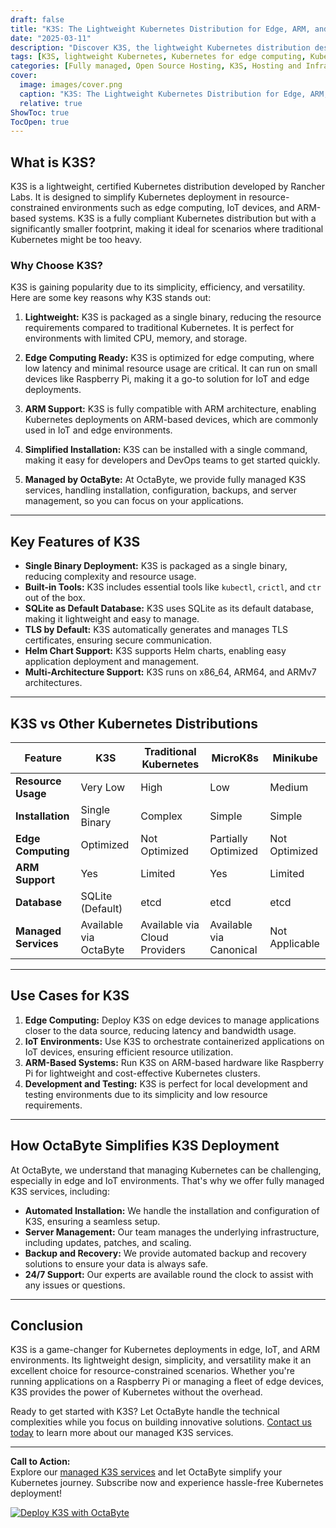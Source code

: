 ```yaml
---
draft: false
title: "K3S: The Lightweight Kubernetes Distribution for Edge, ARM, and IoT Environments"
date: "2025-03-11"
description: "Discover K3S, the lightweight Kubernetes distribution designed for edge computing, ARM devices, and IoT environments. Learn how K3S simplifies Kubernetes deployment, reduces resource overhead, and is perfect for resource-constrained environments. Explore its features, benefits, and how it compares to other Kubernetes distributions."
tags: [K3S, lightweight Kubernetes, Kubernetes for edge computing, Kubernetes for IoT, Kubernetes for ARM, K3S vs Kubernetes, K3S features, managed Kubernetes services, OctaByte, open source software]
categories: [Fully managed, Open Source Hosting, K3S, Hosting and Infrastructure, Containers]
cover:
  image: images/cover.png
  caption: "K3S: The Lightweight Kubernetes Distribution for Edge, ARM, and IoT Environments"
  relative: true
ShowToc: true
TocOpen: true
---
```



## What is K3S?

K3S is a lightweight, certified Kubernetes distribution developed by Rancher Labs. It is designed to simplify Kubernetes deployment in resource-constrained environments such as edge computing, IoT devices, and ARM-based systems. K3S is a fully compliant Kubernetes distribution but with a significantly smaller footprint, making it ideal for scenarios where traditional Kubernetes might be too heavy.

### Why Choose K3S?

K3S is gaining popularity due to its simplicity, efficiency, and versatility. Here are some key reasons why K3S stands out:

1. **Lightweight:** K3S is packaged as a single binary, reducing the resource requirements compared to traditional Kubernetes. It is perfect for environments with limited CPU, memory, and storage.

2. **Edge Computing Ready:** K3S is optimized for edge computing, where low latency and minimal resource usage are critical. It can run on small devices like Raspberry Pi, making it a go-to solution for IoT and edge deployments.

3. **ARM Support:** K3S is fully compatible with ARM architecture, enabling Kubernetes deployments on ARM-based devices, which are commonly used in IoT and edge environments.

4. **Simplified Installation:** K3S can be installed with a single command, making it easy for developers and DevOps teams to get started quickly.

5. **Managed by OctaByte:** At OctaByte, we provide fully managed K3S services, handling installation, configuration, backups, and server management, so you can focus on your applications.

---

## Key Features of K3S

- **Single Binary Deployment:** K3S is packaged as a single binary, reducing complexity and resource usage.
- **Built-in Tools:** K3S includes essential tools like `kubectl`, `crictl`, and `ctr` out of the box.
- **SQLite as Default Database:** K3S uses SQLite as its default database, making it lightweight and easy to manage.
- **TLS by Default:** K3S automatically generates and manages TLS certificates, ensuring secure communication.
- **Helm Chart Support:** K3S supports Helm charts, enabling easy application deployment and management.
- **Multi-Architecture Support:** K3S runs on x86_64, ARM64, and ARMv7 architectures.

---

## K3S vs Other Kubernetes Distributions

| Feature                | K3S                          | Traditional Kubernetes       | MicroK8s                   | Minikube                   |
|------------------------|------------------------------|-----------------------------|----------------------------|----------------------------|
| **Resource Usage**     | Very Low                     | High                        | Low                        | Medium                     |
| **Installation**       | Single Binary                | Complex                     | Simple                     | Simple                     |
| **Edge Computing**     | Optimized                    | Not Optimized               | Partially Optimized        | Not Optimized              |
| **ARM Support**        | Yes                          | Limited                     | Yes                        | Limited                    |
| **Database**           | SQLite (Default)             | etcd                        | etcd                       | etcd                       |
| **Managed Services**   | Available via OctaByte       | Available via Cloud Providers| Available via Canonical    | Not Applicable             |

---

## Use Cases for K3S

1. **Edge Computing:** Deploy K3S on edge devices to manage applications closer to the data source, reducing latency and bandwidth usage.
2. **IoT Environments:** Use K3S to orchestrate containerized applications on IoT devices, ensuring efficient resource utilization.
3. **ARM-Based Systems:** Run K3S on ARM-based hardware like Raspberry Pi for lightweight and cost-effective Kubernetes clusters.
4. **Development and Testing:** K3S is perfect for local development and testing environments due to its simplicity and low resource requirements.

---

## How OctaByte Simplifies K3S Deployment

At OctaByte, we understand that managing Kubernetes can be challenging, especially in edge and IoT environments. That's why we offer fully managed K3S services, including:

- **Automated Installation:** We handle the installation and configuration of K3S, ensuring a seamless setup.
- **Server Management:** Our team manages the underlying infrastructure, including updates, patches, and scaling.
- **Backup and Recovery:** We provide automated backup and recovery solutions to ensure your data is always safe.
- **24/7 Support:** Our experts are available round the clock to assist with any issues or questions.

---

## Conclusion

K3S is a game-changer for Kubernetes deployments in edge, IoT, and ARM environments. Its lightweight design, simplicity, and versatility make it an excellent choice for resource-constrained scenarios. Whether you're running applications on a Raspberry Pi or managing a fleet of edge devices, K3S provides the power of Kubernetes without the overhead.

Ready to get started with K3S? Let OctaByte handle the technical complexities while you focus on building innovative solutions. [Contact us today](https://octabyte.io) to learn more about our managed K3S services.

---

**Call to Action:**  
Explore our [managed K3S services](https://octabyte.io) and let OctaByte simplify your Kubernetes journey. Subscribe now and experience hassle-free Kubernetes deployment!

[![Deploy K3S with OctaByte](/images/deploy-on-octabyte.png)](https://octabyte.io/fully-managed-open-source-services/hosting-and-infrastructure/containers/k3s)